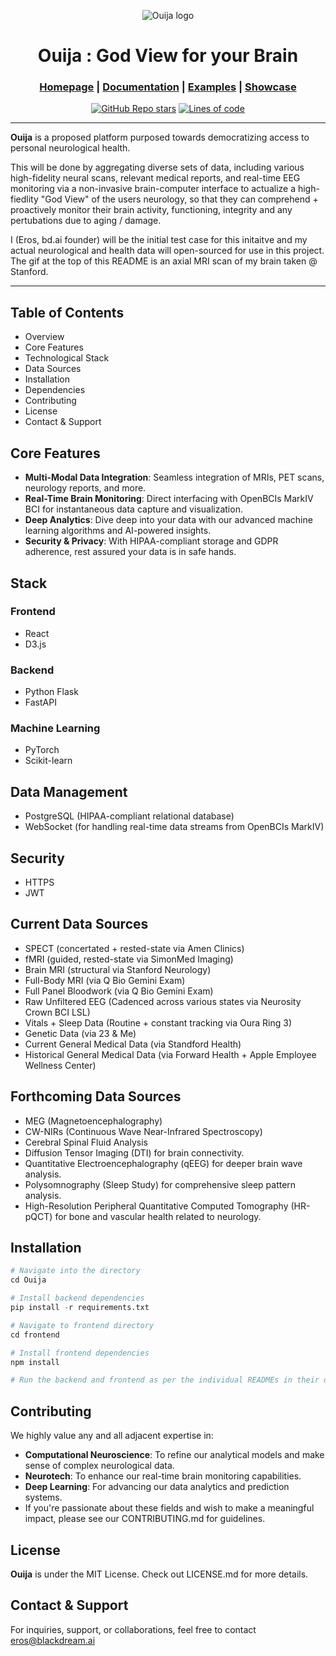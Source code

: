 <div align="center">

![Ouija logo](https://media.licdn.com/dms/image/D4E22AQFQJ5ZrRX5U_A/feedshare-shrink_800/0/1708192613421?e=2147483647&v=beta&t=oLw0gc_gRuvfkD6olEXwq9CFdhkl1eSAw4-Zzf1KQDc)


# Ouija : God View for your Brain

<h3>

[Homepage](https://github.com/blackdreamai/ouija-ai) | [Documentation](/docs) | [Examples](/examples) | [Showcase](/docs/showcase.md)

</h3>

[![GitHub Repo stars](https://img.shields.io/github/stars/blackdreamai/ouija-ai)](https://github.com/blackdreamai/ouija-ai/stargazers)
[![Lines of code](https://img.shields.io/tokei/lines/github/blackdreamai/ouija-ai)](https://github.com/blackdreamai/ouija-ai)

</div>

---

**Ouija** is a proposed platform purposed towards democratizing access to personal neurological health. 

This will be done by aggregating diverse sets of data, including various high-fidelity neural scans, relevant medical reports, and real-time EEG monitoring via a non-invasive brain-computer interface to actualize a high-fiedlity "God View" of the users neurology, so that they can comprehend + proactively monitor their brain activity, functioning, integrity and any pertubations due to aging / damage.

I (Eros, bd.ai founder) will be the initial test case for this initaitve and my actual neurological and health data will open-sourced for use in this project. The gif at the top of this README is an axial MRI scan of my brain taken @ Stanford.

---

## Table of Contents
- Overview
- Core Features
- Technological Stack
- Data Sources
- Installation
- Dependencies
- Contributing
- License
- Contact & Support

## Core Features
- **Multi-Modal Data Integration**: Seamless integration of MRIs, PET scans, neurology reports, and more.
- **Real-Time Brain Monitoring**: Direct interfacing with OpenBCIs MarkIV BCI for instantaneous data capture and visualization.
- **Deep Analytics**: Dive deep into your data with our advanced machine learning algorithms and AI-powered insights.
- **Security & Privacy**: With HIPAA-compliant storage and GDPR adherence, rest assured your data is in safe hands.

## Stack
### Frontend
- React
- D3.js

### Backend
- Python Flask
- FastAPI

### Machine Learning
- PyTorch
- Scikit-learn

## Data Management
- PostgreSQL (HIPAA-compliant relational database)
- WebSocket (for handling real-time data streams from OpenBCIs MarkIV)

## Security
- HTTPS
- JWT

## Current Data Sources
* SPECT (concertated + rested-state via Amen Clinics)
* fMRI (guided, rested-state via SimonMed Imaging) 
* Brain MRI (structural via Stanford Neurology)
* Full-Body MRI (via Q Bio Gemini Exam)
* Full Panel Bloodwork (via Q Bio Gemini Exam)
* Raw Unfiltered EEG (Cadenced across various states via Neurosity Crown BCI LSL)
* Vitals + Sleep Data (Routine + constant tracking via Oura Ring 3)
* Genetic Data (via 23 & Me)
* Current General Medical Data (via Standford Health)
* Historical General Medical Data (via Forward Health + Apple Employee Wellness Center) 

## Forthcoming Data Sources
* MEG (Magnetoencephalography)
* CW-NIRs (Continuous Wave Near-Infrared Spectroscopy)
* Cerebral Spinal Fluid Analysis
* Diffusion Tensor Imaging (DTI) for brain connectivity.
* Quantitative Electroencephalography (qEEG) for deeper brain wave analysis.
* Polysomnography (Sleep Study) for comprehensive sleep pattern analysis.
* High-Resolution Peripheral Quantitative Computed Tomography (HR-pQCT) for bone and vascular health related to neurology.

## Installation
```py
# Navigate into the directory
cd Ouija

# Install backend dependencies
pip install -r requirements.txt

# Navigate to frontend directory
cd frontend

# Install frontend dependencies
npm install

# Run the backend and frontend as per the individual READMEs in their directories.
```

## Contributing
We highly value any and all adjacent expertise in:
- **Computational Neuroscience**: To refine our analytical models and make sense of complex neurological data.
- **Neurotech**: To enhance our real-time brain monitoring capabilities.
- **Deep Learning**: For advancing our data analytics and prediction systems.
- If you're passionate about these fields and wish to make a meaningful impact, please see our CONTRIBUTING.md for guidelines.

## License
**Ouija** is under the MIT License. Check out LICENSE.md for more details.

## Contact & Support
For inquiries, support, or collaborations, feel free to contact eros@blackdream.ai
